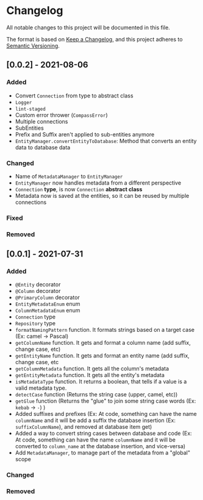 # Changelog

All notable changes to this project will be documented in this file.

The format is based on [Keep a Changelog](https://keepachangelog.com/en/1.0.0/),
and this project adheres to [Semantic Versioning](https://semver.org/spec/v2.0.0.html).

## [0.0.2] - 2021-08-06

### Added

- Convert `Connection` from type to abstract class
- `Logger`
- `lint-staged`
- Custom error thrower (`CompassError`)
- Multiple connections
- SubEntities
- Prefix and Suffix aren't applied to sub-entities anymore
- `EntityManager.convertEntityToDatabase`: Method that converts an entity data to database data

### Changed

- Name of `MetadataManager` to `EntityManager`
- `EntityManager` now handles metadata from a different perspective
- `Connection` **type**, is now `Connection` **abstract class**
- Metadata now is saved at the entities, so it can be reused by multiple connections

### Fixed

### Removed

## [0.0.1] - 2021-07-31

### Added

- `@Entity` decorator
- `@Column` decorator
- `@PrimaryColumn` decorator
- `EntityMetadataEnum` enum
- `ColumnMetadataEnum` enum
- `Connection` type
- `Repository` type
- `formatNamingPattern` function. It formats strings based on a target case (Ex: camel -> Pascal)
- `getColumnName` function. It gets and format a column name (add suffix, change case, etc)
- `getEntityName` function. It gets and format an entity name (add suffix, change case, etc
- `getColumnMetadata` function. It gets all the column's metadata
- `getEntityMetadata` function. It gets all the entity's metadata
- `isMetadataType` function. It returns a boolean, that tells if a value is a valid metadata type.
- `detectCase` function (Returns the string case (upper, camel, etc))
- `getGlue` function (Returns the "glue" to join some string case words (Ex: `kebab` -> `-`) )
- Added suffixes and prefixes (Ex: At code, something can have the name `columnName` and it will be add a suffix the database insertion (Ex: `suffixColumnName`), and removed at database item get)
- Added a way to convert string cases between database and code (Ex: At code, something can have the name `columnName` and it will be converted to `column_name` at the database insertion, and vice-versa)
- Add `MetadataManager`, to manage part of the metadata from a "global" scope

### Changed

### Removed
